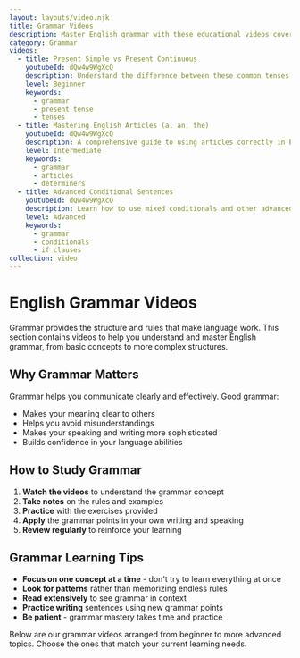 ```yaml
---
layout: layouts/video.njk
title: Grammar Videos
description: Master English grammar with these educational videos covering tenses, articles, conditionals, and more.
category: Grammar
videos:
  - title: Present Simple vs Present Continuous
    youtubeId: dQw4w9WgXcQ
    description: Understand the difference between these common tenses and when to use each one.
    level: Beginner
    keywords:
      - grammar
      - present tense
      - tenses
  - title: Mastering English Articles (a, an, the)
    youtubeId: dQw4w9WgXcQ
    description: A comprehensive guide to using articles correctly in English.
    level: Intermediate
    keywords:
      - grammar
      - articles
      - determiners
  - title: Advanced Conditional Sentences
    youtubeId: dQw4w9WgXcQ
    description: Learn how to use mixed conditionals and other advanced conditional forms.
    level: Advanced
    keywords:
      - grammar
      - conditionals
      - if clauses
collection: video
---
```


# English Grammar Videos

Grammar provides the structure and rules that make language work. This section contains videos to help you understand and master English grammar, from basic concepts to more complex structures.

## Why Grammar Matters

Grammar helps you communicate clearly and effectively. Good grammar:
- Makes your meaning clear to others
- Helps you avoid misunderstandings
- Makes your speaking and writing more sophisticated
- Builds confidence in your language abilities

## How to Study Grammar

1. **Watch the videos** to understand the grammar concept
2. **Take notes** on the rules and examples
3. **Practice** with the exercises provided
4. **Apply** the grammar points in your own writing and speaking
5. **Review regularly** to reinforce your learning

## Grammar Learning Tips

- **Focus on one concept at a time** - don't try to learn everything at once
- **Look for patterns** rather than memorizing endless rules
- **Read extensively** to see grammar in context
- **Practice writing** sentences using new grammar points
- **Be patient** - grammar mastery takes time and practice

Below are our grammar videos arranged from beginner to more advanced topics. Choose the ones that match your current learning needs.
